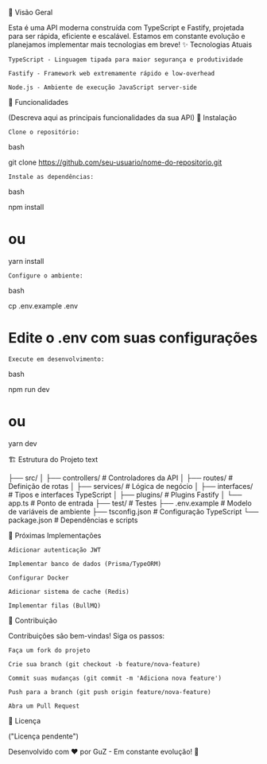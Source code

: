 📌 Visão Geral

Esta é uma API moderna construída com TypeScript e Fastify, projetada para ser rápida, eficiente e escalável. Estamos em constante evolução e planejamos implementar mais tecnologias em breve!
✨ Tecnologias Atuais

    TypeScript - Linguagem tipada para maior segurança e produtividade

    Fastify - Framework web extremamente rápido e low-overhead

    Node.js - Ambiente de execução JavaScript server-side

🚀 Funcionalidades

(Descreva aqui as principais funcionalidades da sua API)
🔧 Instalação

    Clone o repositório:

bash

git clone https://github.com/seu-usuario/nome-do-repositorio.git

    Instale as dependências:

bash

npm install
# ou
yarn install

    Configure o ambiente:

bash

cp .env.example .env
# Edite o .env com suas configurações

    Execute em desenvolvimento:

bash

npm run dev
# ou
yarn dev

🏗️ Estrutura do Projeto
text

├── src/
│   ├── controllers/    # Controladores da API
│   ├── routes/         # Definição de rotas
│   ├── services/       # Lógica de negócio
│   ├── interfaces/     # Tipos e interfaces TypeScript
│   ├── plugins/        # Plugins Fastify
│   └── app.ts          # Ponto de entrada
├── test/               # Testes
├── .env.example        # Modelo de variáveis de ambiente
├── tsconfig.json       # Configuração TypeScript
└── package.json        # Dependências e scripts

📅 Próximas Implementações

    Adicionar autenticação JWT

    Implementar banco de dados (Prisma/TypeORM)

    Configurar Docker

    Adicionar sistema de cache (Redis)

    Implementar filas (BullMQ)

🤝 Contribuição

Contribuições são bem-vindas! Siga os passos:

    Faça um fork do projeto

    Crie sua branch (git checkout -b feature/nova-feature)

    Commit suas mudanças (git commit -m 'Adiciona nova feature')

    Push para a branch (git push origin feature/nova-feature)

    Abra um Pull Request

📄 Licença

("Licença pendente")

Desenvolvido com ❤️ por GuZ - Em constante evolução! 🚀